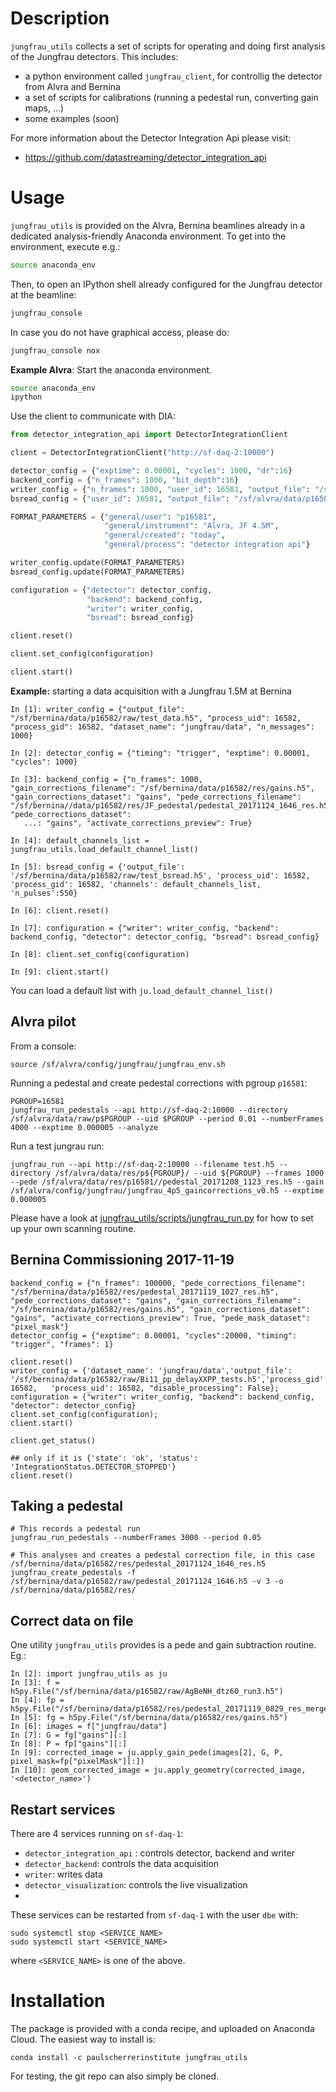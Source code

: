 # Description

`jungfrau_utils` collects a set of scripts for operating and doing first analysis of the Jungfrau detectors. This includes:

* a python environment called `jungfrau_client`, for controllig the detector from Alvra and Bernina
* a set of scripts for calibrations (running a pedestal run, converting gain maps, ...)
* some examples (soon)

For more information about the Detector Integration Api please visit:

* https://github.com/datastreaming/detector_integration_api

# Usage

`jungfrau_utils` is provided on the Alvra, Bernina beamlines already in a dedicated analysis-friendly Anaconda environment. To get into the environment, execute e.g.:

```bash
source anaconda_env
```


Then, to open an IPython shell already configured for the Jungfrau detector at the beamline:

```bash
jungfrau_console
```

In case you do not have graphical access, please do:

```bash
jungfrau_console nox
```


**Example Alvra**:
Start the anaconda environment.
```bash
source anaconda_env
ipython
```

Use the client to communicate with DIA:
```python
from detector_integration_api import DetectorIntegrationClient

client = DetectorIntegrationClient("http://sf-daq-2:10000")

detector_config = {"exptime": 0.00001, "cycles": 1000, "dr":16}
backend_config = {"n_frames": 1000, "bit_depth":16}
writer_config = {"n_frames": 1000, "user_id": 16581, "output_file": "/sf/alvra/data/p16581/raw/test_writer.h5"}
bsread_config = {"user_id": 16581, "output_file": "/sf/alvra/data/p16581/raw/test_bsread.h5"}

FORMAT_PARAMETERS = {"general/user": "p16581",
                     "general/instrument": "Alvra, JF 4.5M",
                     "general/created": "today",
                     "general/process": "detector integration api"}

writer_config.update(FORMAT_PARAMETERS)
bsread_config.update(FORMAT_PARAMETERS)

configuration = {"detector": detector_config,
                 "backend": backend_config,
                 "writer": writer_config,
                 "bsread": bsread_config}

client.reset()

client.set_config(configuration)

client.start()
```


**Example:** starting a data acquisition with a Jungfrau 1.5M at Bernina
```
In [1]: writer_config = {"output_file": "/sf/bernina/data/p16582/raw/test_data.h5", "process_uid": 16582, "process_gid": 16582, "dataset_name": "jungfrau/data", "n_messages": 1000}

In [2]: detector_config = {"timing": "trigger", "exptime": 0.00001, "cycles": 1000}

In [3]: backend_config = {"n_frames": 1000, "gain_corrections_filename": "/sf/bernina/data/p16582/res/gains.h5", "gain_corrections_dataset": "gains", "pede_corrections_filename": "/sf/bernina//data/p16582/res/JF_pedestal/pedestal_20171124_1646_res.h5", "pede_corrections_dataset":
   ...: "gains", "activate_corrections_preview": True}

In [4]: default_channels_list = jungfrau_utils.load_default_channel_list()

In [5]: bsread_config = {'output_file': '/sf/bernina/data/p16582/raw/test_bsread.h5', 'process_uid': 16582, 'process_gid': 16582, 'channels': default_channels_list, 'n_pulses':550}

In [6]: client.reset()

In [7]: configuration = {"writer": writer_config, "backend": backend_config, "detector": detector_config, "bsread": bsread_config}

In [8]: client.set_config(configuration)

In [9]: client.start()

```

You can load a default list with `ju.load_default_channel_list()`

## Alvra pilot

From a console:

```
source /sf/alvra/config/jungfrau/jungfrau_env.sh
```

Running a pedestal and create pedestal corrections with pgroup `p16581`:

```
PGROUP=16581
jungfrau_run_pedestals --api http://sf-daq-2:10000 --directory /sf/alvra/data/raw/p$PGROUP --uid $PGROUP --period 0.01 --numberFrames 4000 --exptime 0.000005 --analyze
```

Run a test jungrau run:

```
jungfrau_run --api http://sf-daq-2:10000 --filename test.h5 --directory /sf/alvra/data/res/p${PGROUP}/ --uid ${PGROUP} --frames 1000 --pede /sf/alvra/data/res/p16581//pedestal_20171208_1123_res.h5 --gain /sf/alvra/config/jungfrau/jungfrau_4p5_gaincorrections_v0.h5 --exptime 0.000005
```

Please have a look at [jungfrau_utils/scripts/jungfrau_run.py](jungfrau_utils/scripts/jungfrau_run.py) for how to set up your own scanning routine.


## Bernina Commissioning 2017-11-19

```
backend_config = {"n_frames": 100000, "pede_corrections_filename": "/sf/bernina/data/p16582/res/pedestal_20171119_1027_res.h5", "pede_corrections_dataset": "gains", "gain_corrections_filename": "/sf/bernina/data/p16582/res/gains.h5", "gain_corrections_dataset": "gains", "activate_corrections_preview": True, "pede_mask_dataset": "pixel_mask"}
detector_config = {"exptime": 0.00001, "cycles":20000, "timing": "trigger", "frames": 1}

client.reset()
writer_config = {'dataset_name': 'jungfrau/data','output_file': '/sf/bernina/data/p16582/raw/Bi11_pp_delayXXPP_tests.h5','process_gid': 16582,   'process_uid': 16582, "disable_processing": False};
configuration = {"writer": writer_config, "backend": backend_config, "detector": detector_config}
client.set_config(configuration);
client.start()

client.get_status()

## only if it is {'state': 'ok', 'status': 'IntegrationStatus.DETECTOR_STOPPED'}
client.reset()
```

## Taking a pedestal

```
# This records a pedestal run
jungfrau_run_pedestals --numberFrames 3000 --period 0.05

# This analyses and creates a pedestal correction file, in this case /sf/bernina/data/p16582/res/pedestal_20171124_1646_res.h5
jungfrau_create_pedestals -f /sf/bernina/data/p16582/raw/pedestal_20171124_1646.h5 -v 3 -o /sf/bernina/data/p16582/res/
```

## Correct data on file

One utility `jungfrau_utils` provides is a pede and gain subtraction routine. Eg.:

```
In [2]: import jungfrau_utils as ju
In [3]: f = h5py.File("/sf/bernina/data/p16582/raw/AgBeNH_dtz60_run3.h5")
In [4]: fp = h5py.File("/sf/bernina/data/p16582/res/pedestal_20171119_0829_res_merge.h5")
In [5]: fg = h5py.File("/sf/bernina/data/p16582/res/gains.h5")
In [6]: images = f["jungfrau/data"]
In [7]: G = fg["gains"][:]
In [8]: P = fp["gains"][:]
In [9]: corrected_image = ju.apply_gain_pede(images[2], G, P, pixel_mask=fp["pixelMask"][:])
In [10]: geom_corrected_image = ju.apply_geometry(corrected_image, '<detector_name>')
```

## Restart services

There are 4 services running on `sf-daq-1`:
* `detector_integration_api` : controls detector, backend and writer
* `detector_backend`: controls the data acquisition
* `writer`: writes data
* `detector_visualization`: controls the live visualization
*

These services can be restarted from `sf-daq-1` with the user `dbe` with:
```
sudo systemctl stop <SERVICE_NAME>
sudo systemctl start <SERVICE_NAME>
```
where `<SERVICE_NAME>` is one of the above.



# Installation

The package is provided with a conda recipe, and uploaded on Anaconda Cloud. The easiest way to install is:

```
conda install -c paulscherrerinstitute jungfrau_utils
```

For testing, the git repo can also simply be cloned.
